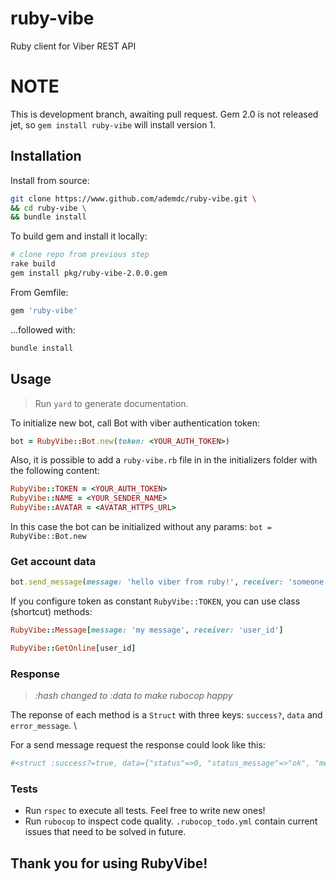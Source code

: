 # ruby-vibe
Ruby client for Viber REST API

# NOTE
This is development branch, awaiting pull request. Gem 2.0 is not released jet,
so `gem install ruby-vibe` will install version 1.


## Installation
Install from source:

```bash
git clone https://www.github.com/ademdc/ruby-vibe.git \
&& cd ruby-vibe \
&& bundle install
```

To build gem and install it locally:

```bash
# clone repo from previous step
rake build
gem install pkg/ruby-vibe-2.0.0.gem
```

From Gemfile:

```ruby
gem 'ruby-vibe'
```

...followed with:
```bash
bundle install
```


## Usage
 >Run `yard` to generate documentation.  

To initialize new bot, call Bot with viber authentication token:

```ruby
bot = RubyVibe::Bot.new(token: <YOUR_AUTH_TOKEN>)
```

Also, it is possible to add a `ruby-vibe.rb` file in in the initializers folder with the following content:

```ruby
RubyVibe::TOKEN = <YOUR_AUTH_TOKEN>
RubyVibe::NAME = <YOUR_SENDER_NAME>
RubyVibe::AVATAR = <AVATAR_HTTPS_URL>
```

In this case the bot can be initialized without any params: `bot = RubyVibe::Bot.new`

### Get account data
```ruby
bot.send_message(message: 'hello viber from ruby!', receiver: 'someone')
```
If you configure token as constant `RubyVibe::TOKEN`, you can use class (shortcut) methods:

```ruby
RubyVibe::Message[message: 'my message', receiver: 'user_id']

RubyVibe::GetOnline[user_id]
```

### Response
 >_:hash changed to :data to make rubocop happy_  

The reponse of each method is a `Struct` with three keys: `success?`, `data` and `error_message`. \

For a send message request the response could look like this:  

```ruby
#<struct :success?=true, data={"status"=>0, "status_message"=>"ok", "message_token"=>5595771666503728439, "chat_hostname"=>"SN-CHAT-16_"}, error_message=nil> 
```

### Tests
 - Run `rspec` to execute all tests. Feel free to write new ones!
 - Run `rubocop` to inspect code quality. `.rubocop_todo.yml` contain current issues that need to be solved in future.

## Thank you for using RubyVibe!


